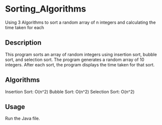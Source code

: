 # Sorting_Algorithms
Using 3 Algorithms to sort a random array of n integers and calculating the time taken for each
## Description
This program sorts an array of random integers using insertion sort, bubble sort, and selection sort. The program generates a random array of 10 integers. After each sort, the program displays the time taken for that sort.
## Algorithms
Insertion Sort: O(n^2)
Bubble Sort: O(n^2)
Selection Sort: O(n^2)
## Usage
Run the Java file.








